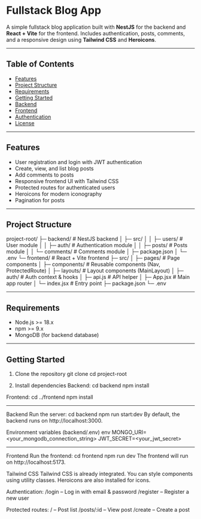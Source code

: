 # Fullstack Blog App

A simple fullstack blog application built with **NestJS** for the backend and **React + Vite** for the frontend. Includes authentication, posts, comments, and a responsive design using **Tailwind CSS** and **Heroicons**.

---

## Table of Contents

- [Features](#features)  
- [Project Structure](#project-structure)  
- [Requirements](#requirements)  
- [Getting Started](#getting-started)  
- [Backend](#backend)  
- [Frontend](#frontend)  
- [Authentication](#authentication)  
- [License](#license)  

---

## Features

- User registration and login with JWT authentication
- Create, view, and list blog posts
- Add comments to posts
- Responsive frontend UI with Tailwind CSS
- Protected routes for authenticated users
- Heroicons for modern iconography
- Pagination for posts

---

## Project Structure

project-root/
├─ backend/ # NestJS backend
│ ├─ src/
│ │ ├─ users/ # User module
│ │ ├─ auth/ # Authentication module
│ │ ├─ posts/ # Posts module
│ │ └─ comments/ # Comments module
│ ├─ package.json
│ └─ .env
└─ frontend/ # React + Vite frontend
├─ src/
│ ├─ pages/ # Page components
│ ├─ components/ # Reusable components (Nav, ProtectedRoute)
│ ├─ layouts/ # Layout components (MainLayout)
│ ├─ auth/ # Auth context & hooks
│ ├─ api.js # API helper
│ ├─ App.jsx # Main app router
│ └─ index.jsx # Entry point
├─ package.json
└─ .env

---

## Requirements

- Node.js >= 18.x  
- npm >= 9.x  
- MongoDB (for backend database)

---

## Getting Started

1. Clone the repository
git clone <your-repo-url>
cd project-root

2. Install dependencies
Backend:
cd backend
npm install

Frontend:
cd ../frontend
npm install

---

Backend
Run the server:
cd backend
npm run start:dev
By default, the backend runs on http://localhost:3000.

Environment variables (backend/.env)
env
MONGO_URI=<your_mongodb_connection_string>
JWT_SECRET=<your_jwt_secret>

---

Frontend
Run the frontend:
cd frontend
npm run dev
The frontend will run on http://localhost:5173.

Tailwind CSS
Tailwind CSS is already integrated. You can style components using utility classes. Heroicons are also installed for icons.

Authentication:
/login – Log in with email & password
/register – Register a new user

Protected routes:
/ – Post list
/posts/:id – View post
/create – Create a post